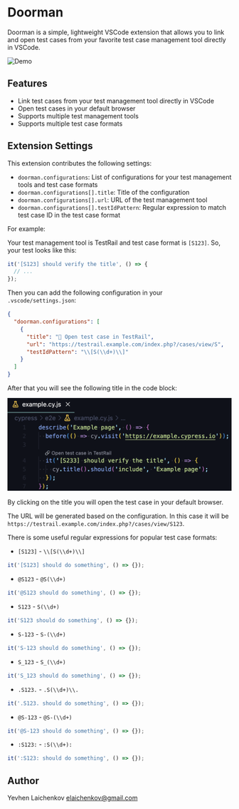 # Doorman

Doorman is a simple, lightweight VSCode extension that allows you to link and open test cases from your favorite test case management tool directly in VSCode.

![Demo](assets/doorman-demo.gif)

## Features

- Link test cases from your test management tool directly in VSCode
- Open test cases in your default browser
- Supports multiple test management tools
- Supports multiple test case formats

## Extension Settings

This extension contributes the following settings:

- `doorman.configurations`: List of configurations for your test management tools and test case formats
- `doorman.configurations[].title`: Title of the configuration
- `doorman.configurations[].url`: URL of the test management tool
- `doorman.configurations[].testIdPattern`: Regular expression to match test case ID in the test case format

For example:

Your test management tool is TestRail and test case format is `[S123]`. So, your test looks like this:

```js
it('[S123] should verify the title', () => {
  // ...
});
```

Then you can add the following configuration in your `.vscode/settings.json`:

```json
{
  "doorman.configurations": [
    {
      "title": "🔗 Open test case in TestRail",
      "url": "https://testrail.example.com/index.php?/cases/view/S",
      "testIdPattern": "\\[S(\\d+)\\]"
    }
  ]
}
```

After that you will see the following title in the code block:

![example image](assets/demo.png)

By clicking on the title you will open the test case in your default browser.

The URL will be generated based on the configuration. In this case it will be `https://testrail.example.com/index.php?/cases/view/S123`.

There is some useful regular expressions for popular test case formats:

- `[S123]` - `\\[S(\\d+)\\]`

```js
it('[S123] should do something', () => {});
```

- `@S123` - `@S(\\d+)`

```js
it('@S123 should do something', () => {});
```

- `S123` - `S(\\d+)`

```js
it('S123 should do something', () => {});
```

- `S-123` - `S-(\\d+)`

```js
it('S-123 should do something', () => {});
```

- `S_123` - `S_(\\d+)`

```js
it('S_123 should do something', () => {});
```

- `.S123.` - `.S(\\d+)\\.`

```js
it('.S123. should do something', () => {});
```

- `@S-123` - `@S-(\\d+)`

```js
it('@S-123 should do something', () => {});
```

- `:S123:` - `:S(\\d+):`

```js
it(':S123: should do something', () => {});
```

## Author

Yevhen Laichenkov <elaichenkov@gmail.com>